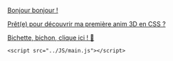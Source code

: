 <!DOCTYPE html>
<html lang="fr">

<head>
    <meta charset="UTF-8">
    <meta name="viewport" content="width=device-width, initial-scale=1.0">
    <meta http-equiv="X-UA-Compatible" content="ie=edge">
    <title>Découvrez ma première animation CSS</title>
    <link rel="stylesheet" href="../STYLE/SCSS/style.css">
</head>

<body>
    <section>
        <div>
            <div class="menu-btn__container">
                <div class="menu-btn">
                    <div class="menu-btn__burger"></div>
                </div>
            </div>
        </div>
        <div class="bonjour">
            <a href="#">
                <div>
                    <p>Bonjour bonjour !</p>
                </div>
            </a>
            <a href="#">
                <div>
                    <p>Prêt(e) pour découvrir ma première anim 3D en CSS ?</p>
                </div>
            </a>
            <a href="./cube.html">
                <div id="link">
                    <p>Bichette, bichon, clique ici ! 💙</p>
                </div>
            </a>
        </div>
    </section>

    <script src="../JS/main.js"></script>
</body>

</html>
